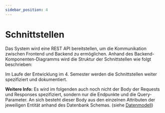 ```yaml
---
sidebar_position: 4
---
```


# Schnittstellen
Das System wird eine REST API bereitstellen, um die Kommunikation zwischen Frontend und Backend zu ermöglichen.
Anhand des Backend-Komponenten-Diagramms wird die Struktur der Schnittstellen wie folgt beschrieben:

Im Laufe der Entwicklung im 4. Semester werden die Schnittstellen weiter spezifiziert und dokumentiert.


**Weitere Info:** Es wird im folgenden auch noch nicht der Body der Requests und Responses spezifiziert, sondern nur die Endpunkte und die Query-Parameter.
An sich besteht dieser Body aus den einzelnen Attributen der jeweiligen Entität anhand des Datenbank Schemas. (siehe [Datenmodell](/docs/docs/architektur/datamodel.md))